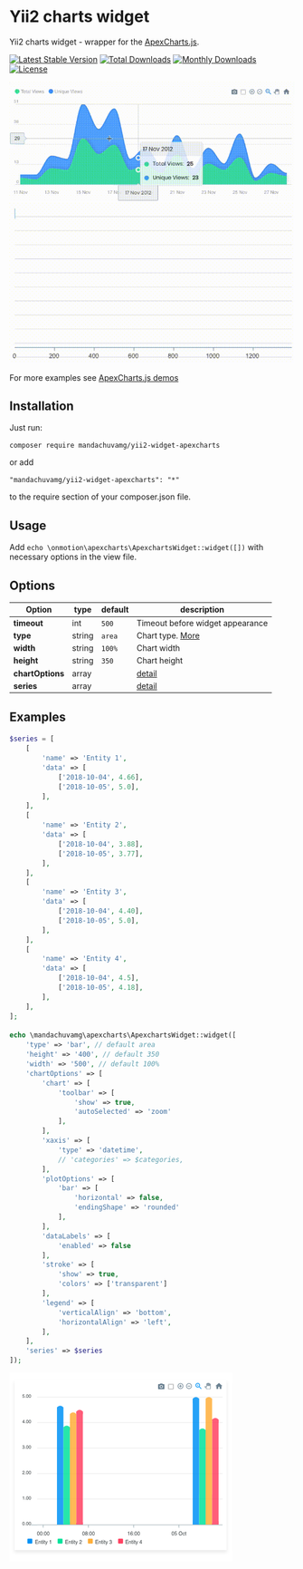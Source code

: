 # Yii2 charts widget
Yii2 charts widget - wrapper for the [ApexCharts.js](https://apexcharts.com).

[![Latest Stable Version](https://poser.pugx.org/onmotion/yii2-widget-apexcharts/v/stable)](https://packagist.org/packages/onmotion/yii2-widget-apexcharts)
[![Total Downloads](https://poser.pugx.org/onmotion/yii2-widget-apexcharts/downloads)](https://packagist.org/packages/onmotion/yii2-widget-apexcharts)
[![Monthly Downloads](https://poser.pugx.org/onmotion/yii2-widget-apexcharts/d/monthly)](https://packagist.org/packages/onmotion/yii2-widget-apexcharts)
[![License](https://poser.pugx.org/onmotion/yii2-widget-apexcharts/license)](https://packagist.org/packages/onmotion/yii2-widget-apexcharts)


![fluent](https://raw.githubusercontent.com/onmotion/yii2-widget-apexcharts/docs/docs/apexexample.gif)
![fluent](https://raw.githubusercontent.com/onmotion/yii2-widget-apexcharts/docs/docs/apexexample2.gif)

For more examples see [ApexCharts.js demos](https://apexcharts.com/javascript-chart-demos/)

Installation
--

Just run:

    composer require mandachuvamg/yii2-widget-apexcharts

or add 

    "mandachuvamg/yii2-widget-apexcharts": "*"

to the require section of your composer.json file.

Usage
--

Add `echo \onmotion\apexcharts\ApexchartsWidget::widget([])` 
with necessary options in the view file.

Options
--
| Option | type | default | description |
| ---- | ---- | ---- | ---- |
| **timeout** | int | `500` | Timeout before widget appearance | 
| **type** | string | `area` | Chart type. [More](https://apexcharts.com/docs/options/chart/type/) |
| **width** | string | `100%` | Chart width | 
| **height** | string | `350` | Chart height | 
| **chartOptions** | array |  | [detail](https://apexcharts.com/docs/options/) | 
| **series** | array |  | [detail](https://apexcharts.com/docs/series/) | 



Examples
--
```php
$series = [
    [
        'name' => 'Entity 1',
        'data' => [
            ['2018-10-04', 4.66],
            ['2018-10-05', 5.0],
        ],
    ],
    [
        'name' => 'Entity 2',
        'data' => [
            ['2018-10-04', 3.88],
            ['2018-10-05', 3.77],
        ],
    ],
    [
        'name' => 'Entity 3',
        'data' => [
            ['2018-10-04', 4.40],
            ['2018-10-05', 5.0],
        ],
    ],
    [
        'name' => 'Entity 4',
        'data' => [
            ['2018-10-04', 4.5],
            ['2018-10-05', 4.18],
        ],
    ],
];

echo \mandachuvamg\apexcharts\ApexchartsWidget::widget([
    'type' => 'bar', // default area
    'height' => '400', // default 350
    'width' => '500', // default 100%
    'chartOptions' => [
        'chart' => [
            'toolbar' => [
                'show' => true,
                'autoSelected' => 'zoom'
            ],
        ],
        'xaxis' => [
            'type' => 'datetime',
            // 'categories' => $categories,
        ],
        'plotOptions' => [
            'bar' => [
                'horizontal' => false,
                'endingShape' => 'rounded'
            ],
        ],
        'dataLabels' => [
            'enabled' => false
        ],
        'stroke' => [
            'show' => true,
            'colors' => ['transparent']
        ],
        'legend' => [
            'verticalAlign' => 'bottom',
            'horizontalAlign' => 'left',
        ],
    ],
    'series' => $series
]);
```
![fluent](https://raw.githubusercontent.com/onmotion/yii2-widget-apexcharts/docs/docs/example.png)
